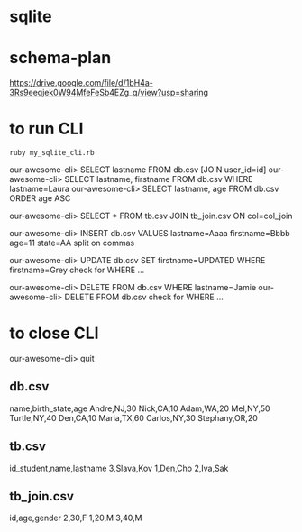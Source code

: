# sqlite

# schema-plan
https://drive.google.com/file/d/1bH4a-3Rs9eeqjek0W94MfeFeSb4EZg_q/view?usp=sharing

# to run CLI
    ruby my_sqlite_cli.rb

our-awesome-cli> SELECT lastname FROM db.csv    [JOIN user_id=id]
our-awesome-cli> SELECT lastname, firstname FROM db.csv WHERE lastname=Laura 
our-awesome-cli> SELECT lastname, age FROM db.csv ORDER age ASC

our-awesome-cli> SELECT * FROM tb.csv JOIN tb_join.csv ON col=col_join


our-awesome-cli> INSERT db.csv VALUES lastname=Aaaa firstname=Bbbb age=11 state=AA
split on commas

our-awesome-cli> UPDATE db.csv SET firstname=UPDATED WHERE firstname=Grey
check for WHERE ...

our-awesome-cli> DELETE FROM db.csv WHERE lastname=Jamie 
our-awesome-cli> DELETE FROM db.csv 
check for WHERE ...


# to close CLI
our-awesome-cli> quit


## db.csv
name,birth_state,age
Andre,NJ,30
Nick,CA,10
Adam,WA,20
Mel,NY,50
Turtle,NY,40
Den,CA,10
Maria,TX,60
Carlos,NY,30
Stephany,OR,20

## tb.csv
id_student,name,lastname
3,Slava,Kov
1,Den,Cho
2,Iva,Sak

## tb_join.csv
id,age,gender
2,30,F
1,20,M
3,40,M